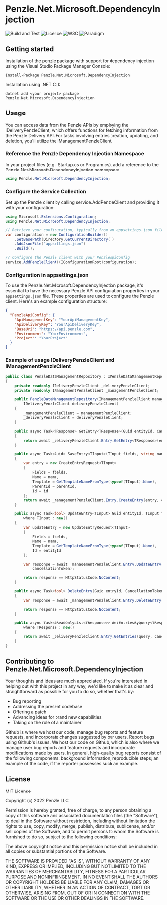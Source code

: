 # Penzle.Net.Microsoft.DependencyInjection

![Build and Test](https://github.com/Penzle/Penzle.Net.Microsoft.DependencyInjection/actions/workflows/build-ci.yml/badge.svg)
![Licence](https://camo.githubusercontent.com/238290f8deb751619ca04ad3d316f1246a498b13d2ab49c0348e2b4311bd08f4/68747470733a2f2f696d672e736869656c64732e696f2f6769746875622f6c6963656e73652f6a6f6e6772616365636f782f616e7962616467652e737667)
![W3C](https://img.shields.io/badge/w3c-validated-brightgreen)
![Paradigm](https://img.shields.io/badge/accessibility-yes-brightgreen)

## **Getting started**

Installation of the penzle package with support for dependency injection using the Visual Studio Package Manager
Console:

```
Install-Package Penzle.Net.Microsoft.DependencyInjection
```

Installation using .NET CLI:

```
dotnet add <your project> package Penzle.Net.Microsoft.DependencyInjection
```
## Usage

You can access data from the Penzle APIs by employing the IDeliveryPenzleClient, which offers functions for fetching information from the Penzle Delivery API. For tasks involving entries creation, updating, and deletion, you'll utilize the IManagementPenzleClient.

### Reference the Penzle Dependency Injection Namespace

In your project files (e.g., Startup.cs or Program.cs), add a reference to the Penzle.Net.Microsoft.DependencyInjection namespace:

```csharp
using Penzle.Net.Microsoft.DependencyInjection;
```

### Configure the Service Collection
Set up the Penzle client by calling service.AddPenzleClient and providing it with your configuration:

```csharp
using Microsoft.Extensions.Configuration;
using Penzle.Net.Microsoft.DependencyInjection;

// Retrieve your configuration, typically from an appsettings.json file
var configuration = new ConfigurationBuilder()
    .SetBasePath(Directory.GetCurrentDirectory())
    .AddJsonFile("appsettings.json")
    .Build();

// Configure the Penzle client with your PenzleApiConfig
service.AddPenzleClient((IConfigurationRoot)configuration);
```

### Configuration in appsettings.json

To use the Penzle.Net.Microsoft.DependencyInjection package, it's essential to have the necessary Penzle API configuration properties in your `appsettings.json` file. These properties are used to configure the Penzle client. Here's an example configuration structure:

```json
{
  "PenzleApiConfig": {
    "ApiManagementKey": "YourApiManagementKey",
    "ApiDeliveryKey": "YourApiDeliveryKey",
    "BaseUri": "https://api.penzle.com",
    "Environment": "YourEnvironment",
    "Project": "YourProject"
  }
}
```
### Example of usage IDeliveryPenzleClient and IManagementPenzleClient
```csharp
public class PenzleDataManagementRepository : IPenzleDataManagementRepository
{
    private readonly IDeliveryPenzleClient _deliveryPenzleClient;
    private readonly IManagementPenzleClient _managementPenzleClient;

    public PenzleDataManagementRepository(IManagementPenzleClient managementPenzleClient,
        IDeliveryPenzleClient deliveryPenzleClient)
    {
        _managementPenzleClient = managementPenzleClient;
        _deliveryPenzleClient = deliveryPenzleClient;
    }

    public async Task<TResponse> GetEntry<TResponse>(Guid entityId, CancellationToken cancellationToken) where TResponse : new()
    {
        return await _deliveryPenzleClient.Entry.GetEntry<TResponse>(entityId, cancellationToken: cancellationToken);
    }

    public async Task<Guid> SaveEntry<TInput>(TInput fields, string name, Guid? parentId = null, Guid? id = null, CancellationToken cancellationToken = default) where TInput : new()
    {
        var entry = new CreateEntryRequest<TInput>
        {
            Fields = fields,
            Name = name,
            Template = GetTemplateNameFromType(typeof(TInput).Name),
            ParentId = parentId,
            Id = id
        };
        return await _managementPenzleClient.Entry.CreateEntry(entry, cancellationToken);
    }

    public async Task<bool> UpdateEntry<TInput>(Guid entityId, TInput fields, string name, CancellationToken cancellationToken)
        where TInput : new()
    {
        var updateEntry = new UpdateEntryRequest<TInput>
        {
            Fields = fields,
            Name = name,
            Template = GetTemplateNameFromType(typeof(TInput).Name),
            Id = entityId
        };

        var response = await _managementPenzleClient.Entry.UpdateEntry(entityId, updateEntry,
            cancellationToken);

        return response == HttpStatusCode.NoContent;
    }

    public async Task<bool> DeleteEntry(Guid entryId, CancellationToken cancellationToken)
    {
        var response = await _managementPenzleClient.Entry.DeleteEntry(entryId, cancellationToken);

        return response == HttpStatusCode.NoContent;
    }

    public async Task<IReadOnlyList<TResponse>> GetEntriesByQuery<TResponse>(QueryEntryBuilder<TResponse> query, CancellationToken cancellationToken)
        where TResponse : new()
    {
        return await _deliveryPenzleClient.Entry.GetEntries(query, cancellationToken: cancellationToken);
    }
}
```

## **Contributing to Penzle.Net.Microsoft.DependencyInjection**

Your thoughts and ideas are much appreciated. If you're interested in helping out with this project in any way, we'd
like to make it as clear and straightforward as possible for you to do so, whether that's by:

- Bug reporting
- Addressing the present codebase
- Offering a patch
- Advancing ideas for brand new capabilities
- Taking on the role of a maintainer

Github is where we host our code, manage bug reports and feature requests, and incorporate changes suggested by our
users.
Report bugs using Github's issues. We host our code on Github, which is also where we manage user bug reports and
feature requests and incorporate modifications made by users. In general, high-quality bug reports consist of the
following components: background information; reproducible steps; an example of the code, if the reporter possesses such
an example.

## **License**

MIT License

Copyright (c) 2022 Penzle LLC

Permission is hereby granted, free of charge, to any person obtaining a copy
of this software and associated documentation files (the "Software"), to deal
in the Software without restriction, including without limitation the rights
to use, copy, modify, merge, publish, distribute, sublicense, and/or sell
copies of the Software, and to permit persons to whom the Software is
furnished to do so, subject to the following conditions:

The above copyright notice and this permission notice shall be included in all
copies or substantial portions of the Software.

THE SOFTWARE IS PROVIDED "AS IS", WITHOUT WARRANTY OF ANY KIND, EXPRESS OR
IMPLIED, INCLUDING BUT NOT LIMITED TO THE WARRANTIES OF MERCHANTABILITY,
FITNESS FOR A PARTICULAR PURPOSE AND NONINFRINGEMENT. IN NO EVENT SHALL THE
AUTHORS OR COPYRIGHT HOLDERS BE LIABLE FOR ANY CLAIM, DAMAGES OR OTHER
LIABILITY, WHETHER IN AN ACTION OF CONTRACT, TORT OR OTHERWISE, ARISING FROM,
OUT OF OR IN CONNECTION WITH THE SOFTWARE OR THE USE OR OTHER DEALINGS IN THE
SOFTWARE.
